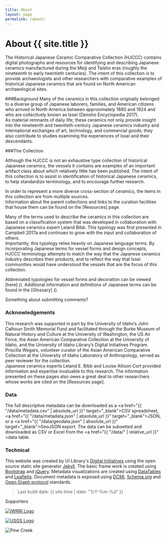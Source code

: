 ```yaml
---
title: About
layout: page
permalink: /about/
---
```


<div markdown="1" class="row">

<div markdown="1" class="col-md-8"><div markdown="1" class="py-3 px-4">

# About {{ site.title }}

The Historical Japanese Ceramic Comparative Collection (HJCCC) contains digital photographs and resources for identifying and describing Japanese ceramics manufactured during the Meiji and Taisho eras (roughly the nineteenth to early twentieth centuries). 
The intent of this collection is to provide archaeologists and other researchers with comparative examples of historical Japanese ceramics that are found on North American archaeological sites.

###Background
Many of the ceramics in this collection originally belonged to a diverse group of Japanese laborers, families, and American citizens who arrived in North America between approximately 1880 and 1924 and who are collectively known as Issei (Densho Encyclopedia 2017).  
As material remnants of daily life; these ceramics not only provide insight into the nineteenth and twentieth-century Japanese ceramics industry and international exchanges of art, technology, and commercial goods; they also contribute to studies examining the experiences of Issei and their descendants.  

###The Collection

Although the HJCCC is not an exhaustive type collection of historical Japanese ceramics, the vessels it contains are examples of an important artifact class about which relatively little has been published.
The intent of this collection is to assist in identification of historical Japanese ceramics, to help standardize terminology, and to encourage further research.

In order to represent a more diverse cross-section of ceramics, the items in this collection are from multiple sources.  
Information about the parent collections and links to the curation facilities that house them can be found on the [Resources] page.

Many of the terms used to describe the ceramics in this collection are based on a classification system that was developed in collaboration with Japanese ceramics expert Leland Bibb. 
This typology was first presented in Campbell 2017a and continues to grow with the input and collaboration of others.  
Importantly, this typology relies heavily on Japanese language terms. 
By incorporating Japanese terms for vessel forms and design concepts, HJCCC terminology attempts to match the way that the Japanese ceramics industry describes their products, and to reflect the way that Issei communities would have understood the vessels that are the focus of this collection. 

Abbreviated typologies for vessel forms and decoration can be viewed [here] (). 
Additional information and definitions of Japanese terms can be found in the [Glossary] (). 

Something about submitting comments? 


### Acknowledgements

This research was supported in part by the University of Idaho’s John Calhoun Smith Memorial Fund and facilitated through the Burke Museum of Natural History and Culture at the University of Washington, the US Air Force, the Asian American Comparative Collection at the University of Idaho, and the University of Idaho Library’s Digital Initiatives Program.  
Priscilla Wegars, volunteer curator of the Asian American Comparative Collection at the University of Idaho Laboratory of Anthropology, served as peer reviewer for the collection.  
Japanese ceramics experts Leland E. Bibb and Louise Allison Cort provided information and expertise invaluable to this research. 
The information presented on these pages also owes a great deal to other researchers whose works are cited on the [Resources page]. 

### Data

The full descriptive metadata can be downloaded as a <a href="{{ "/data/metadata.csv" | absolute_url }}" target="_blank">CSV spreadsheet</a>, <a href="{{ "/data/metadata.json" | absolute_url }}" target="_blank">JSON</a>, or a <a href="{{ "/data/geodata.json" | absolute_url }}" target="_blank">GeoJSON</a> export.
The data can be subsetted and downloaded as CSV or Excel from the <a href="{{ "/data/" | relative_url }}" >data table</a>.

### Technical

This website was created by UI Library's [Digital Initiatives](https://www.lib.uidaho.edu/digital/) using the open source static site generator [Jekyll](https://jekyllrb.com/).
The basic frame work is created using [Bootstrap](https://getbootstrap.com/) and [jQuery](https://jquery.com/).
Metadata visualizations are created using [DataTables](https://datatables.net/) and [Leafletjs](http://leafletjs.com/).
Document metadata is exposed using [DCMI](http://dublincore.org/), [Schema.org](http://schema.org) and [Open Graph protocol](http://ogp.me/) standards.

> Last build date: {{ site.time | date: "%Y-%m-%d" }}

</div></div>
<div class="col-md-4">
<div class="card">
<div class="card-header">Supporters</div>
<div class="card-body p-md-3">
<p class="text-center"><a href="http://www.uidaho.edu/research/entities/iwrri"><img class="img-fluid rounded mt-3" src="{{ "/images/ui-iwrri-logo.jpg" | relative_url }}" alt="IWRRI Logo" ></a></p>
<p class="text-center"><a href="https://www.usgs.gov/"><img class="img-fluid rounded mt-3" src="{{ "/images/USGS_logo.png" | relative_url }}" alt="USGS Logo"></a></p>
</div>
</div>
<p class="mt-3"><img class="img-fluid rounded" src="{{ "/images/pinecreek.jpg" | relative_url }}" alt="Pine Creek"></p>
</div>
</div>

